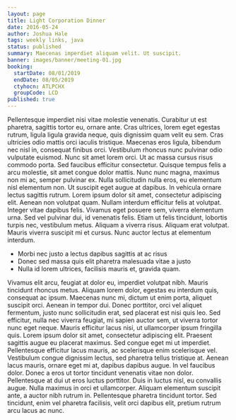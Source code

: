 ```yaml
---
layout: page
title: Light Corporation Dinner
date: 2016-05-24
author: Joshua Hale
tags: weekly links, java
status: published
summary: Maecenas imperdiet aliquam velit. Ut suscipit.
banner: images/banner/meeting-01.jpg
booking:
  startDate: 08/01/2019
  endDate: 08/05/2019
  ctyhocn: ATLPCHX
  groupCode: LCD
published: true
---
```

Pellentesque imperdiet nisi vitae molestie venenatis. Curabitur ut est pharetra, sagittis tortor eu, ornare ante. Cras ultrices, lorem eget egestas rutrum, ligula ligula gravida neque, quis dignissim quam velit eu sem. Cras ultricies odio mattis orci iaculis tristique. Maecenas eros ligula, bibendum nec nisl in, consequat finibus orci. Vestibulum rhoncus nunc pulvinar odio vulputate euismod. Nunc sit amet lorem orci. Ut ac massa cursus risus commodo porta. Sed faucibus efficitur consectetur. Quisque tempus felis a arcu molestie, sit amet congue dolor mattis. Nunc nunc magna, maximus non mi ac, semper pulvinar ex. Nulla sollicitudin nulla eros, eu elementum nisl elementum non.
Ut suscipit eget augue at dapibus. In vehicula ornare lectus sagittis rutrum. Lorem ipsum dolor sit amet, consectetur adipiscing elit. Aenean non volutpat quam. Nullam interdum efficitur felis at volutpat. Integer vitae dapibus felis. Vivamus eget posuere sem, viverra elementum urna. Sed vel pulvinar dui, id venenatis felis. Etiam ut felis tincidunt, lobortis turpis nec, vestibulum metus. Aliquam a viverra risus. Aliquam erat volutpat. Mauris viverra suscipit mi et cursus. Nunc auctor lectus at elementum interdum.

* Morbi nec justo a lectus dapibus sagittis at ac risus
* Donec sed massa quis elit pharetra malesuada vitae a justo
* Nulla id lorem ultrices, facilisis mauris et, gravida quam.

Vivamus elit arcu, feugiat at dolor eu, imperdiet volutpat nibh. Mauris tincidunt rhoncus metus. Aliquam lorem dolor, egestas eu interdum quis, consequat ac ipsum. Maecenas nunc mi, dictum ut enim porta, aliquet suscipit orci. Aenean in tempor dui. Donec porttitor, orci vel aliquet fermentum, justo nunc sollicitudin erat, sed placerat est nisi quis leo. Sed efficitur, nulla nec viverra feugiat, mi sapien auctor sem, ut viverra tortor nunc eget neque. Mauris efficitur lacus nisi, ut ullamcorper ipsum fringilla quis. Lorem ipsum dolor sit amet, consectetur adipiscing elit. Praesent sagittis augue eu placerat maximus. Sed congue eget mi ut imperdiet.
Pellentesque efficitur lacus mauris, ac scelerisque enim scelerisque vel. Vestibulum congue dignissim lectus, sed pharetra tellus tristique at. Aenean lacus mauris, ornare eget mi at, dapibus dapibus augue. In vel faucibus dolor. Donec a eros ut tortor tincidunt venenatis vitae non dolor. Pellentesque at dui ut eros luctus porttitor. Duis in luctus nisl, eu convallis augue. Nulla maximus in orci et ullamcorper. Aliquam elementum suscipit ante, a auctor nibh rutrum in. Pellentesque pharetra tincidunt tortor. Sed tincidunt, enim vel pharetra facilisis, velit orci dapibus elit, pretium rutrum arcu lacus ac nunc.
